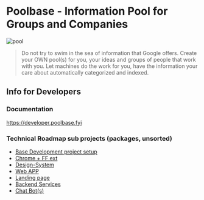 # Poolbase - Information Pool for Groups and Companies

![pool](https://images.unsplash.com/photo-1504309092620-4d0ec726efa4?ixlib=rb-1.2.1&ixid=eyJhcHBfaWQiOjEyMDd9&auto=format&fit=crop&w=600&q=80)

> Do not try to swim in the sea of information that Google offers.
> Create your OWN pool(s) for you, your ideas and groups of people that work with you.
> Let machines do the work for you, have the information your care about automatically categorized and indexed.

## Info for Developers

### Documentation

https://developer.poolbase.fyi

### Technical Roadmap sub projects (packages, unsorted)

- [Base Development project setup](https://github.com/ComposableWeb/poolbase/projects/1)
- [Chrome + FF ext](https://github.com/ComposableWeb/poolbase/projects/2)
- [Design-System](https://github.com/ComposableWeb/poolbase/projects/3)
- [Web APP](https://github.com/ComposableWeb/poolbase/projects/4)
- [Landing page](https://github.com/ComposableWeb/poolbase/projects/5)
- [Backend Services](https://github.com/ComposableWeb/poolbase/projects/6)
- [Chat Bot(s)](https://github.com/ComposableWeb/poolbase/projects/7)
